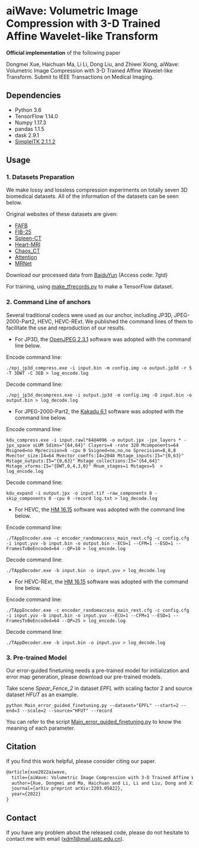 # aiWave: Volumetric Image Compression with 3-D Trained Affine Wavelet-like Transform


**Official implementation** of the following paper

Dongmei Xue, Haichuan Ma, Li Li, Dong Liu, and Zhiwei Xiong, aiWave: Volumetric Image Compression with 3-D Trained Affine Wavelet-like Transform. Submit to IEEE Transactions on Medical Imaging.



## Dependencies

- Python 3.6 
- TensorFlow 1.14.0
- Numpy 1.17.3
- pandas 1.1.5
- dask 2.9.1
- [SimpleITK 2.1.1.2](https://pypi.org/project/SimpleITK/) 



## Usage

### 1. Datasets Preparation

We make lossy and lossless compression experiments on totally seven 3D biomedical datasets. All of the information of the datasets can be seen below.

Original websites of these datasets are given:
- [FAFB](https://temca2data.org/)
- [FIB-25](https://bio-protocol.org/prep657)
- [Spleen-CT](http://medicaldecathlon.com/)
- [Heart-MRI](http://medicaldecathlon.com/)
- [Chaos_CT](https://zenodo.org/record/3431873#.YpgoF-hBybh)
- [Attention](https://www.fil.ion.ucl.ac.uk/spm/data/attention/)
- [MRNet](https://stanfordmlgroup.github.io/competitions/mrnet/)

Download our processed data from [BaiduYun](https://pan.baidu.com/s/1fjuJmnSrjWQBzVBXjoO_EA) (Access code: 7gtd)

For training, using [make_tfrecords.py](https://github.com/xdmustc/aiWave/blob/main/make_tfrecords.py) to make a TensorFlow dataset.


### 2. Command Line of anchors

Several traditional codecs were used as our anchor, including JP3D, JPEG-2000-Part2, HEVC, HEVC-RExt. We published the command lines of them to facilitate the use and reproduction of our results.

- For JP3D, the [OpenJPEG 2.3.1](http://www.openjpeg.org/2019/04/02/OpenJPEG-2.3.1-released) software was adopted with the command line below.

Encode command line:
```shell
./opj_jp3d_compress.exe -i input.bin -m config.img -o output.jp3d -r 5 -T 3DWT -C 3EB > log_encode.log
```
Decode command line:
```shell
./opj_jp3d_decompress.exe -i output.jp3d -m config.img -O input.bin -o output.bin > log_decode.log
```


- For JPEG-2000-Part2, the [Kakadu 6.1](https://kakadusoftware.com/) software was adopted with the command line below.

Encode command line:
```shell
kdu_compress.exe -i input.rawl*64@4096 -o output.jpx -jpx_layers * -jpx_space sLUM Sdims="{64,64}" Clayers=4 -rate 320 Mcomponents=64 Msigned=no Mprecision=8 -cpu 0 Ssigned=no,no,no Sprecision=8,8,8 Mvector_size:I4=64 Mvector_coeffs:I4=2048 Mstage_inputs:I5="{0,63}" Mstage_outputs:I5="{0,63}" Mstage_collections:I5="{64,64}" Mstage_xforms:I5="{DWT,0,4,3,0}" Mnum_stages=1 Mstages=5  > log_encode.log
```
Decode command line:
```shell
kdu_expand -i output.jpx -o input.tif -raw_components 0 -skip_components 0 -cpu 0 -record log.txt > log_decode.log 
```


- For HEVC, the [HM 16.15](https://vcgit.hhi.fraunhofer.de/jvet/HM/-/tree/HM-16.15) software was adopted with the command line below.

Encode command line:
```shell
./TAppEncoder.exe -c encoder_randomaccess_main_rext.cfg -c config.cfg -i input.yuv -b input.bin -o output.bin --ECU=1 --CFM=1 --ESD=1 --FramesToBeEncoded=64 --QP=10 > log_encode.log 
```
Decode command line:
```shell
./TAppDecoder.exe -b input.bin -o input.yuv > log_decode.log 
```


- For HEVC-RExt, the [HM 16.15](https://vcgit.hhi.fraunhofer.de/jvet/HM/-/tree/HM-16.15) software was adopted with the command line below.

Encode command line:
```shell
./TAppEncoder.exe -c encoder_randomaccess_main_rext.cfg -c config.cfg -i input.yuv -b input.bin -o input.yuv --ECU=1 --CFM=1 --ESD=1 --FramesToBeEncoded=64 --QP=25 > log_encode.log
```
Decode command line:
```shell
./TAppDecoder.exe -b input.bin -o input.yuv > log_decode.log 
```


### 3. Pre-trained Model

Our error-guided finetuning needs a pre-trained model for initialization and error map generation, please download our pre-trained models.

Take scene *Spear_Fence_2* in dataset *EPFL* with scaling factor 2 and source dataset *HFUT* as an example.

```shell
python Main_error_guided_finetuning.py --dataset="EPFL" --start=2 --end=3 --scale=2 --source="HFUT" --record
```

You can refer to the script [Main_error_guided_finetuning.py](https://github.com/Joechann0831/LFZSSR/blob/master/Main_error_guided_finetuning.py) to know the meaning of each parameter.


## Citation

If you find this work helpful, please consider citing our paper.

```latex
@article{xue2022aiwave,
  title={aiWave: Volumetric Image Compression with 3-D Trained Affine Wavelet-like Transform},
  author={Xue, Dongmei and Ma, Haichuan and Li, Li and Liu, Dong and Xiong, Zhiwei},
  journal={arXiv preprint arXiv:2203.05822},
  year={2022}
}
```

## Contact

If you have any problem about the released code, please do not hesitate to contact me with email (xdm1@mail.ustc.edu.cn).

